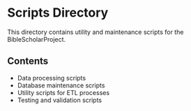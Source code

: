 # Scripts Directory

This directory contains utility and maintenance scripts for the BibleScholarProject.

## Contents

- Data processing scripts
- Database maintenance scripts
- Utility scripts for ETL processes
- Testing and validation scripts
